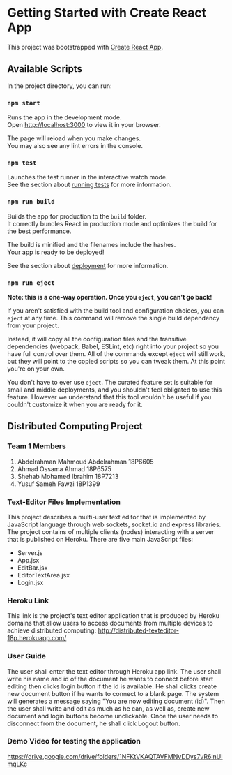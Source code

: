 # Getting Started with Create React App

This project was bootstrapped with [Create React App](https://github.com/facebook/create-react-app).

## Available Scripts

In the project directory, you can run:

### `npm start`

Runs the app in the development mode.\
Open [http://localhost:3000](http://localhost:3000) to view it in your browser.

The page will reload when you make changes.\
You may also see any lint errors in the console.

### `npm test`

Launches the test runner in the interactive watch mode.\
See the section about [running tests](https://facebook.github.io/create-react-app/docs/running-tests) for more information.

### `npm run build`

Builds the app for production to the `build` folder.\
It correctly bundles React in production mode and optimizes the build for the best performance.

The build is minified and the filenames include the hashes.\
Your app is ready to be deployed!

See the section about [deployment](https://facebook.github.io/create-react-app/docs/deployment) for more information.

### `npm run eject`

**Note: this is a one-way operation. Once you `eject`, you can't go back!**

If you aren't satisfied with the build tool and configuration choices, you can `eject` at any time. This command will remove the single build dependency from your project.

Instead, it will copy all the configuration files and the transitive dependencies (webpack, Babel, ESLint, etc) right into your project so you have full control over them. All of the commands except `eject` will still work, but they will point to the copied scripts so you can tweak them. At this point you're on your own.

You don't have to ever use `eject`. The curated feature set is suitable for small and middle deployments, and you shouldn't feel obligated to use this feature. However we understand that this tool wouldn't be useful if you couldn't customize it when you are ready for it.


## Distributed Computing Project 
### Team 1 Members

1. Abdelrahman Mahmoud Abdelrahman 18P6605
2. Ahmad Ossama Ahmad 18P6575
3. Shehab Mohamed Ibrahim 18P7213
4. Yusuf Sameh Fawzi 18P1399

### Text-Editor Files Implementation

This project describes a multi-user text editor that is implemented by JavaScript language through web sockets, socket.io and express libraries.<br /> The project contains of multiple clients (nodes) interacting with a server that is published on Heroku. There are five main JavaScript files: <br />
* Server.js
* App.jsx
* EditBar.jsx
* EditorTextArea.jsx 
* Login.jsx

### Heroku Link
This link is the project's text editor application that is produced by Heroku domains that allow users to access documents from multiple devices to achieve distributed computing:
http://distributed-texteditor-18p.herokuapp.com/

### User Guide
The user shall enter the text editor through Heroku app link. The user shall write his name and id of the document he wants to connect before start editing then clicks login button if the id is available. He shall clicks create new document button if he wants to connect to a blank page. The system will generates a message saying "You are now editing document (id)". Then the user shall write and edit as much as he can, as well as, create new document and login buttons become unclickable. Once the user needs to disconnect from the document, he shall click Logout button.

### Demo Video for testing the application
https://drive.google.com/drive/folders/1NFKtVKAQTAVFMNvDDys7vR6lnUImqLKc 

